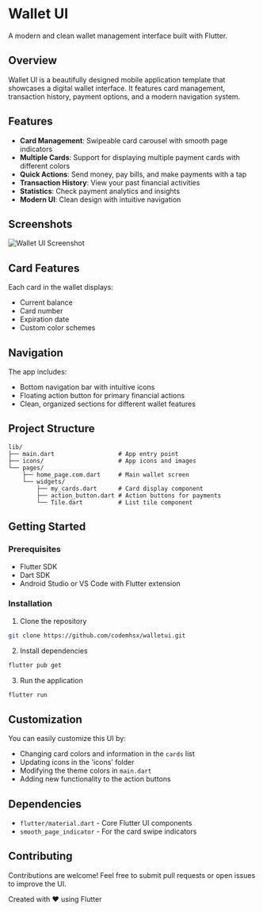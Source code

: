 # Wallet UI

A modern and clean wallet management interface built with Flutter.

## Overview

Wallet UI is a beautifully designed mobile application template that showcases a digital wallet interface. It features card management, transaction history, payment options, and a modern navigation system.

## Features

- **Card Management**: Swipeable card carousel with smooth page indicators
- **Multiple Cards**: Support for displaying multiple payment cards with different colors
- **Quick Actions**: Send money, pay bills, and make payments with a tap
- **Transaction History**: View your past financial activities
- **Statistics**: Check payment analytics and insights
- **Modern UI**: Clean design with intuitive navigation

## Screenshots

![Wallet UI Screenshot](https://i.ibb.co/Xnqvv50/Screenshot-2025-06-12-195019.png)

## Card Features

Each card in the wallet displays:
- Current balance
- Card number
- Expiration date
- Custom color schemes

## Navigation

The app includes:
- Bottom navigation bar with intuitive icons
- Floating action button for primary financial actions
- Clean, organized sections for different wallet features

## Project Structure

```
lib/
├── main.dart                  # App entry point
├── icons/                     # App icons and images
└── pages/
    ├── home_page.com.dart     # Main wallet screen
    └── widgets/
        ├── my_cards.dart      # Card display component
        ├── action_button.dart # Action buttons for payments
        └── Tile.dart          # List tile component
```

## Getting Started

### Prerequisites
- Flutter SDK
- Dart SDK
- Android Studio or VS Code with Flutter extension

### Installation

1. Clone the repository
```bash
git clone https://github.com/codemhsx/walletui.git
```

2. Install dependencies
```bash
flutter pub get
```

3. Run the application
```bash
flutter run
```

## Customization

You can easily customize this UI by:
- Changing card colors and information in the `cards` list
- Updating icons in the 'icons' folder
- Modifying the theme colors in `main.dart`
- Adding new functionality to the action buttons

## Dependencies

- `flutter/material.dart` - Core Flutter UI components
- `smooth_page_indicator` - For the card swipe indicators

## Contributing

Contributions are welcome! Feel free to submit pull requests or open issues to improve the UI.

Created with ❤️ using Flutter
